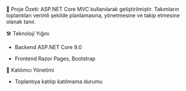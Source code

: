 🌟 Proje Özeti: ASP.NET Core MVC kullanılarak geliştirilmiştir. Takımların toplantıları verimli şekilde planlamasına, yönetmesine ve takip etmesine olanak tanır.

🛠 Teknoloji Yığını

- Backend	ASP.NET Core 9.0

- Frontend	Razor Pages, Bootstrap

👥 Katılımcı Yönetimi

- Toplantıya katılıp katılmama durumu
